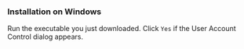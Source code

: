 ### Installation on Windows

Run the executable you just downloaded. Click `Yes` if the User Account Control dialog appears.